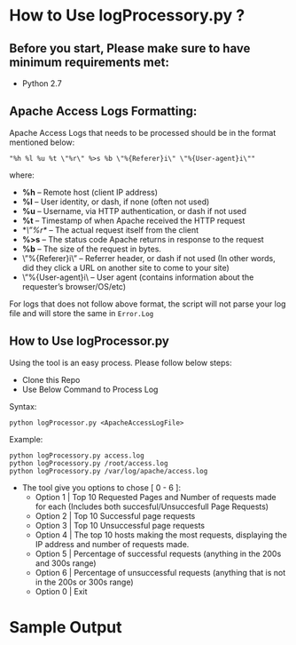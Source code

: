 # How to Use logProcessory.py ?

## Before you start, Please make sure to have minimum requirements met:

- Python 2.7

## Apache Access Logs Formatting:
Apache Access Logs that needs to be processed should be in the format mentioned below:

    "%h %l %u %t \"%r\" %>s %b \"%{Referer}i\" \"%{User-agent}i\""

where:
- **%h** – Remote host (client IP address)
- **%l** – User identity, or dash, if none (often not used)
- **%u** – Username, via HTTP authentication, or dash if not used
- **%t** – Timestamp of when Apache received the HTTP request
- **\”%r\** – The actual request itself from the client
- **%>s** – The status code Apache returns in response to the request
- **%b** – The size of the request in bytes.
- \”%{Referer}i\” – Referrer header, or dash if not used  (In other words, did they click a URL on another site to come to your site)
- \”%{User-agent}i\ – User agent (contains information about the requester’s browser/OS/etc)

For logs that does not follow above format, the script will not parse your log file and will store the same in `Error.Log`

## How to Use logProcessor.py
Using the tool is an easy process. Please follow below steps:
- Clone this Repo
- Use Below Command to Process Log

Syntax:

    python logProcessor.py <ApacheAccessLogFile>
    
Example:

    python logProcessory.py access.log
    python logProcessory.py /root/access.log
    python logProcessory.py /var/log/apache/access.log

- The tool give you options to chose [ 0 - 6 ]:
    * Option 1 | Top 10 Requested Pages and Number of requests made for each (Includes both succesful/Unsuccesfull Page Requests)
    * Option 2 | Top 10 Successful page requests
    * Option 3 | Top 10 Unsuccessful page requests
    * Option 4 | The top 10 hosts making the most requests, displaying the IP address and number of requests made.
    * Option 5 | Percentage of successful requests (anything in the 200s and 300s range)
    * Option 6 | Percentage of unsuccessful requests (anything that is not in the 200s or 300s range)
    * Option 0 | Exit

# Sample Output

